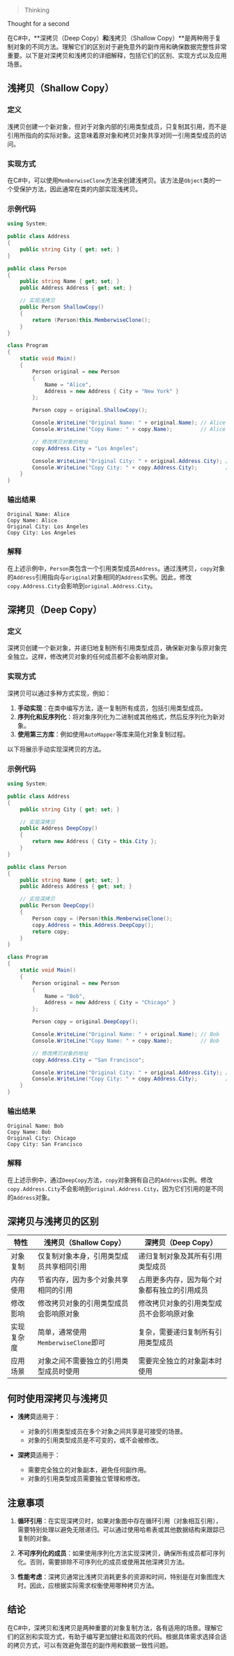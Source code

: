 > Thinking

Thought for a second

在C#中，**深拷贝（Deep Copy）**和**浅拷贝（Shallow Copy）**是两种用于复制对象的不同方法。理解它们的区别对于避免意外的副作用和确保数据完整性非常重要。以下是对深拷贝和浅拷贝的详细解释，包括它们的区别、实现方式以及应用场景。

## 浅拷贝（Shallow Copy）

### 定义

浅拷贝创建一个新对象，但对于对象内部的引用类型成员，只复制其引用，而不是引用所指向的实际对象。这意味着原对象和拷贝对象共享对同一引用类型成员的访问。

### 实现方式

在C#中，可以使用`MemberwiseClone`方法来创建浅拷贝。该方法是`Object`类的一个受保护方法，因此通常在类的内部实现浅拷贝。

### 示例代码

```csharp
using System;

public class Address
{
    public string City { get; set; }
}

public class Person
{
    public string Name { get; set; }
    public Address Address { get; set; }

    // 实现浅拷贝
    public Person ShallowCopy()
    {
        return (Person)this.MemberwiseClone();
    }
}

class Program
{
    static void Main()
    {
        Person original = new Person
        {
            Name = "Alice",
            Address = new Address { City = "New York" }
        };

        Person copy = original.ShallowCopy();

        Console.WriteLine("Original Name: " + original.Name); // Alice
        Console.WriteLine("Copy Name: " + copy.Name);         // Alice

        // 修改拷贝对象的地址
        copy.Address.City = "Los Angeles";

        Console.WriteLine("Original City: " + original.Address.City); // Los Angeles
        Console.WriteLine("Copy City: " + copy.Address.City);         // Los Angeles
    }
}
```

### 输出结果

```
Original Name: Alice
Copy Name: Alice
Original City: Los Angeles
Copy City: Los Angeles
```

### 解释

在上述示例中，`Person`类包含一个引用类型成员`Address`。通过浅拷贝，`copy`对象的`Address`引用指向与`original`对象相同的`Address`实例。因此，修改`copy.Address.City`会影响到`original.Address.City`。

## 深拷贝（Deep Copy）

### 定义

深拷贝创建一个新对象，并递归地复制所有引用类型成员，确保新对象与原对象完全独立。这样，修改拷贝对象的任何成员都不会影响原对象。

### 实现方式

深拷贝可以通过多种方式实现，例如：

1. **手动实现**：在类中编写方法，逐一复制所有成员，包括引用类型成员。
2. **序列化和反序列化**：将对象序列化为二进制或其他格式，然后反序列化为新对象。
3. **使用第三方库**：例如使用`AutoMapper`等库来简化对象复制过程。

以下将展示手动实现深拷贝的方法。

### 示例代码

```csharp
using System;

public class Address
{
    public string City { get; set; }

    // 实现深拷贝
    public Address DeepCopy()
    {
        return new Address { City = this.City };
    }
}

public class Person
{
    public string Name { get; set; }
    public Address Address { get; set; }

    // 实现深拷贝
    public Person DeepCopy()
    {
        Person copy = (Person)this.MemberwiseClone();
        copy.Address = this.Address.DeepCopy();
        return copy;
    }
}

class Program
{
    static void Main()
    {
        Person original = new Person
        {
            Name = "Bob",
            Address = new Address { City = "Chicago" }
        };

        Person copy = original.DeepCopy();

        Console.WriteLine("Original Name: " + original.Name); // Bob
        Console.WriteLine("Copy Name: " + copy.Name);         // Bob

        // 修改拷贝对象的地址
        copy.Address.City = "San Francisco";

        Console.WriteLine("Original City: " + original.Address.City); // Chicago
        Console.WriteLine("Copy City: " + copy.Address.City);         // San Francisco
    }
}
```

### 输出结果

```
Original Name: Bob
Copy Name: Bob
Original City: Chicago
Copy City: San Francisco
```

### 解释

在上述示例中，通过`DeepCopy`方法，`copy`对象拥有自己的`Address`实例。修改`copy.Address.City`不会影响到`original.Address.City`，因为它们引用的是不同的`Address`对象。

## 深拷贝与浅拷贝的区别

| 特性       | 浅拷贝（Shallow Copy）                   | 深拷贝（Deep Copy）                          |
| ---------- | ---------------------------------------- | -------------------------------------------- |
| 对象复制   | 仅复制对象本身，引用类型成员共享相同引用 | 递归复制对象及其所有引用类型成员             |
| 内存使用   | 节省内存，因为多个对象共享相同的引用     | 占用更多内存，因为每个对象都有独立的引用成员 |
| 修改影响   | 修改拷贝对象的引用类型成员会影响原对象   | 修改拷贝对象的引用类型成员不会影响原对象     |
| 实现复杂度 | 简单，通常使用`MemberwiseClone`即可      | 复杂，需要递归复制所有引用类型成员           |
| 应用场景   | 对象之间不需要独立的引用类型成员时使用   | 需要完全独立的对象副本时使用                 |

## 何时使用深拷贝与浅拷贝

- **浅拷贝**适用于：
  - 对象的引用类型成员在多个对象之间共享是可接受的场景。
  - 对象的引用类型成员是不可变的，或不会被修改。

- **深拷贝**适用于：
  - 需要完全独立的对象副本，避免任何副作用。
  - 对象的引用类型成员需要独立管理和修改。

## 注意事项

1. **循环引用**：在实现深拷贝时，如果对象图中存在循环引用（对象相互引用），需要特别处理以避免无限递归。可以通过使用哈希表或其他数据结构来跟踪已复制的对象。

2. **不可序列化的成员**：如果使用序列化方法实现深拷贝，确保所有成员都可序列化。否则，需要排除不可序列化的成员或使用其他深拷贝方法。

3. **性能考虑**：深拷贝通常比浅拷贝消耗更多的资源和时间，特别是在对象图庞大时。因此，应根据实际需求权衡使用哪种拷贝方法。

## 结论

在C#中，深拷贝和浅拷贝是两种重要的对象复制方法，各有适用的场景。理解它们的区别和实现方式，有助于编写更加健壮和高效的代码。根据具体需求选择合适的拷贝方式，可以有效避免潜在的副作用和数据一致性问题。